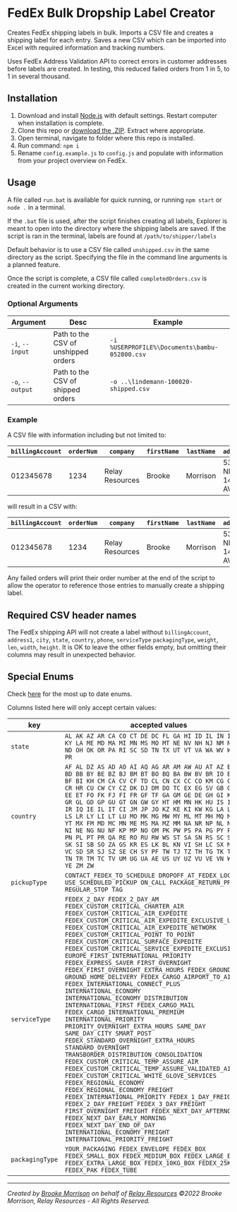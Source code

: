 # FedEx Bulk Dropship Label Creator

Creates FedEx shipping labels in bulk. Imports a CSV file and creates a shipping
label for each entry. Saves a new CSV which can be imported into Excel with
required information and tracking numbers. 

Uses FedEx Address Validation API to correct errors in customer addresses before
labels are created. In testing, this reduced failed orders from 1 in 5, to 1 in 
several thousand.

## Installation

1. Download and install [Node.js](https://nodejs.org/en/download/) with default
   settings. Restart computer when installation is complete.
1. Clone this repo or [download the .ZIP](https://github.com/bwookieeeee/fedex-bulk-shipping/archive/refs/heads/main.zip).
   Extract where appropriate.
1. Open terminal, navigate to folder where this repo is installed.
1. Run command: `npm i`
1. Rename `config.example.js` to `config.js` and populate with information from
   your project overview on FedEx.

## Usage

A file called `run.bat` is available for quick running, or running `npm start` or
`node .` in a terminal.

If the `.bat` file is used, after the script finishes creating all labels, 
Explorer is meant to open into the directory where the shipping labels are saved.
If the script is ran in the terminal, labels are found at `/path/to/shipper/labels`

Default behavior is to use a CSV file called `unshipped.csv` in the same directory
as the script. Specifying the file in the command line arguments is a planned
feature.

Once the script is complete, a CSV file called `completedOrders.csv` is created
in the current working directory.

### Optional Arguments

| Argument | Desc | Example |
| -------- | ---- | ------- |
| `-i`, `--input` | Path to the CSV of unshipped orders | `-i %USERPROFILE%\Documents\bambu-052800.csv` |
| `-o`, `--output` | Path to the CSV of shipped orders | `-o ..\lindemann-100020-shipped.csv` |

### Example

A CSV file with information including but not limited to:

| `billingAccount` | `orderNum` | `company` | `firstName` | `lastName` | `address1` | `address2` | `city` | `state` | `country` | `zip` | `phone` | `shipDate` | `serviceType` | `packagingType` | `weight` | `len` | `width` | `height` |
| ---------------- | ---------- | --------- | ----------- | ---------- | ---------- | ---------- | ------ | ------- | --------- | ----- | ------- | ---------- | ------------- | --------------- | -------- | ----- | ------- | -------- |
| 012345678 | 1234 | Relay Resources | Brooke | Morrison | 5312 NE 148th AVE | | Portland | OR | US | 97230 | 5032611226 | 2022-03-20 | FEDEX_GROUND | YOUR_PACKAGING | 1 | 14 | 15 | 11 |

will result in a CSV with:

| `billingAccount` | `orderNum` | `company` | `firstName` | `lastName` | `address1` | `address2` | `city` | `state` | `zip` | `phone` | `trackingNumber` |
| ---------------- | ---------- | --------- | ----------- | ---------- | ---------- | ---------- | ------ | ------- | ----- | ------- | ---------------- |
| 012345678 | 1234 | Relay Resources | Brooke | Morrison | 5312 NE 148th AVE | | Portland | OR | 97230 | 5032611266 | 12345678901234 |

Any failed orders will print their order number at the end of the script to allow 
the operator to reference those entries to manually create a shipping label.

## Required CSV header names

The FedEx shipping API will not create a label without `billingAccount`, 
`address1`, `city`, `state`, `country`, `phone`, `serviceType` `packagingType`,
`weight`, `len`, `width`, `height`. It is OK to leave the other fields empty,
but omitting their columns may result in unexpected behavior. 

## Special Enums
Check [here](https://developer.fedex.com/api/en-us/guides/api-reference.html)
for the most up to date enums.

Columns listed here will only accept certain values:

| key | accepted values |
| --- | --------------- |
| `state` | `AL AK AZ AR CA CO CT DE DC FL GA HI ID IL IN IA KS KY LA ME MD MA MI MN MS MO MT NE NV NH NJ NM NY NC ND OH OK OR PA RI SC SD TN TX UT VT VA WA WV WI WY PR` |
| `country` | `AF AL DZ AS AD AO AI AQ AG AR AM AW AU AT AZ BS BH BD BB BY BE BZ BJ BM BT BO BQ BA BW BV BR IO BN BG BF BI KH CM CA CV CF TD CL CN CX CC CO KM CG CD CK CR HR CU CW CY CZ DK DJ DM DO TC EX EG SV GB GQ ER EE ET FO FK FJ FI FR GF TF GA GM GE DE GH GI KY VG GR GL GD GP GU GT GN GW GY HT HM MN HK HU IS IN ID IR IQ IE IL IT CI JM JP JO KZ KE KI KW KG LA LV LB LS LR LY LI LT LU MO MK MG MW MY ML MT MH MQ MR MU YT MX FM MD MC MN ME MS MA MZ MM NA NR NP NL NC NZ NI NE NG NU NF KP MP NO OM PK PW PS PA PG PY PE PH PN PL PT PR QA RE RO RU RW WS ST SA SN RS SC SL SG SK SI SB SO ZA GS KR ES LK BL KN VI SH LC SX MF PM VC SD SR SJ SZ SE CH SY PF TW TJ TZ TH TG TK TO TT TN TR TM TC TV UM UG UA AE US UY UZ VU VE VN WF EH YE ZM ZW` |
| `pickupType` | `CONTACT_FEDEX_TO_SCHEDULE DROPOFF_AT_FEDEX_LOCATION USE_SCHEDULED_PICKUP ON_CALL PACKAGE_RETURN_PROGRAM REGULAR_STOP TAG` |
| `serviceType` | `FEDEX_2_DAY FEDEX_2_DAY_AM FEDEX_CUSTOM_CRITICAL_CHARTER_AIR FEDEX_CUSTOM_CRITICAL_AIR_EXPEDITE FEDEX_CUSTOM_CRITICAL_AIR_EXPEDITE_EXCLUSIVE_USE FEDEX_CUSTOM_CRITICAL_AIR_EXPEDITE_NETWORK FEDEX_CUSTOM_CRITICAL_POINT_TO_POINT FEDEX_CUSTOM_CRITICAL_SURFACE_EXPEDITE FEDEX_CUSTOM_CRITICAL_SERVICE_EXPEDITE_EXCLUSIVE_USE EUROPE_FIRST_INTERNATIONAL_PRIORITY FEDEX_EXPRESS_SAVER FIRST_OVERNIGHT FEDEX_FIRST_OVERNIGHT_EXTRA_HOURS FEDEX_GROUND GROUND_HOME_DELIVERY FEDEX_CARGO_AIRPORT_TO_AIRPORT FEDEX_INTERNATIONAL_CONNECT_PLUS INTERNATIONAL_ECONOMY INTERNATIONAL_ECONOMY_DISTRIBUTION INTERNATIONAL_FIRST FEDEX_CARGO_MAIL FEDEX_CARGO_INTERNATIONAL_PREMIUM INTERNATIONAL_PRIORITY PRIORITY_OVERNIGHT_EXTRA_HOURS SAME_DAY SAME_DAY_CITY SMART_POST FEDEX_STANDARD_OVERNIGHT_EXTRA_HOURS STANDARD_OVERNIGHT TRANSBORDER_DISTRIBUTION_CONSOLIDATION FEDEX_CUSTOM_CRITICAL_TEMP_ASSURE_AIR FEDEX_CUSTOM_CRITICAL_TEMP_ASSURE_VALIDATED_AIR FEDEX_CUSTOM_CRITICAL_WHITE_GLOVE_SERVICES FEDEX_REGIONAL_ECONOMY FEDEX_REGIONAL_ECONOMY_FREIGHT FEDEX_INTERNATIONAL_PRIORITY FEDEX_1_DAY_FREIGHT FEDEX_2_DAY_FREIGHT FEDEX_3_DAY_FREIGHT FIRST_OVERNIGHT_FREIGHT FEDEX_NEXT_DAY_AFTERNOON FEDEX_NEXT_DAY_EARLY_MORNING FEDEX_NEXT_DAY_END_OF_DAY INTERNATIONAL_ECONOMY_FREIGHT INTERNATIONAL_PRIORITY_FREIGHT` |
| `packagingType` | `YOUR_PACKAGING FEDEX_ENVELOPE FEDEX_BOX FEDEX_SMALL_BOX FEDEX_MEDIUM_BOX FEDEX_LARGE_BOX FEDEX_EXTRA_LARGE_BOX FEDEX_10KG_BOX FEDEX_25KG_BOX FEDEX_PAK FEDEX_TUBE` |

---

_Created by [Brooke Morrison](mailto:bmorrison@relayresources.org) on behalf of
[Relay Resources](httsp://relayresources.org) ©2022 Brooke Morrison, Relay
Resources - All Rights Reserved._
